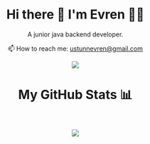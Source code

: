 <h1 align='center'>
  Hi there 👋  I'm Evren 👨‍💻
</h1>

<p align='center'>
  A junior java backend developer.
</p>

<p align='center'>
  📫 How to reach me: <a href='mailto:ustunnevren@gmail.com'>ustunnevren@gmail.com</a>
</p>

<p align='center'>
  <a href="https://www.linkedin.com/in/evren-ustun/">
      <img src="https://img.shields.io/badge/linkedin-%230077B5.svg?&style=for-the-badge&logo=linkedin&logoColor=white" />
  </a>
  <br>
</p>

<h1 align='center'>
  My GitHub Stats 📊
</h1>

<br>
<p align='center'>
  <img src="https://github-readme-stats.vercel.app/api?username=EvrenUstun" />
</p>
